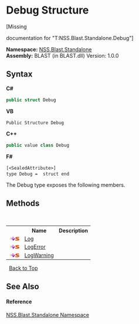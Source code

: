 # Debug Structure
 

\[Missing <summary> documentation for "T:NSS.Blast.Standalone.Debug"\]

**Namespace:**&nbsp;<a href="527694ae-dd41-3334-e017-544f5a810383">NSS.Blast.Standalone</a><br />**Assembly:**&nbsp;BLAST (in BLAST.dll) Version: 1.0.0

## Syntax

**C#**<br />
``` C#
public struct Debug
```

**VB**<br />
``` VB
Public Structure Debug
```

**C++**<br />
``` C++
public value class Debug
```

**F#**<br />
``` F#
[<SealedAttribute>]
type Debug =  struct end
```

The Debug type exposes the following members.


## Methods
&nbsp;<table><tr><th></th><th>Name</th><th>Description</th></tr><tr><td>![Public method](media/pubmethod.gif "Public method")![Static member](media/static.gif "Static member")</td><td><a href="2fc193d5-ee5b-408f-235e-476643364013">Log</a></td><td /></tr><tr><td>![Public method](media/pubmethod.gif "Public method")![Static member](media/static.gif "Static member")</td><td><a href="bb20914a-e2c4-9004-28cc-59f9e0cb83e7">LogError</a></td><td /></tr><tr><td>![Public method](media/pubmethod.gif "Public method")![Static member](media/static.gif "Static member")</td><td><a href="7180505e-ddd5-ab2a-9b88-ad3203e9be31">LogWarning</a></td><td /></tr></table>&nbsp;
<a href="#debug-structure">Back to Top</a>

## See Also


#### Reference
<a href="527694ae-dd41-3334-e017-544f5a810383">NSS.Blast.Standalone Namespace</a><br />